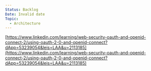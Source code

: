 ```yaml
---
Status: Backlog
Date: Invalid date
Topic:
  - Architecture
---
```

[https://www.linkedin.com/learning/web-security-oauth-and-openid-connect-2/using-oauth-2-0-and-openid-connect?dApp=53239054&leis=LAA&u=2113185](https://www.linkedin.com/learning/web-security-oauth-and-openid-connect-2/using-oauth-2-0-and-openid-connect?dApp=53239054&leis=LAA&u=2113185)